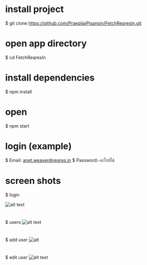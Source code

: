 
# install project
$ git clone https://github.com/PraepilaiPisansin/FetchReqresIn.git

# open app directory
$ cd FetchReqresIn

# install dependencies
$ npm install

# open
$ npm start

# login (example)
$ Email: anet.weaver@reqres.in
$ Password:-อะไรก้ได้

# screen shots
$ login

![alt text](https://www.img.in.th/images/fc1beaf40ce00336217e26ec83faea64.jpg)
#
$ users
![alt text](https://www.img.in.th/images/317deaa3b5e27058975b5a9446478475.jpg)
#
$ add user
![alt](https://www.img.in.th/images/225612d519829cbe7ec50b180313b2ae.jpg)
#
$ edit user
![alt text](https://www.img.in.th/images/1737da4cfd58fb921d771427a94f998c.jpg)

